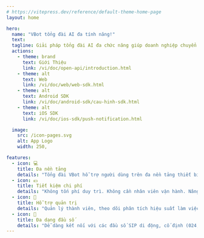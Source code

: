 ```yaml
---
# https://vitepress.dev/reference/default-theme-home-page
layout: home

hero:
  name: "VBot tổng đài AI đa tính năng!"
  text:
  tagline: Giải pháp tổng đài AI đa chức năng giúp doanh nghiệp chuyển đổi số một cách toàn diện.
  actions:
    - theme: brand
      text: Giới Thiệu
      link: /vi/doc/open-api/introduction.html
    - theme: alt
      text: Web
      link: /vi/doc/web/web-sdk.html
    - theme: alt
      text: Android SDK
      link: /vi/doc/android-sdk/cau-hinh-sdk.html
    - theme: alt
      text: iOS SDK
      link: /vi/doc/ios-sdk/push-notification.html

  image:
    src: /icon-pages.svg
    alt: App Logo
    width: 250,

features:
  - icon: 💻
    title: Đa nền tảng
    details: "Tổng đài VBot hỗ trợ người dùng trên đa nền tảng thiết bị: Nền tảng: Web, App (iOS, Android) Thiết bị: Smartphone, PC, Laptop máy tính bảng, IP Phone"
  - icon: 💵
    title: Tiết kiệm chi phí
    details: "Không tốn phí duy trì. Không cần nhân viên vận hành. Nâng cấp thành viên/gói cước dễ dàng."
  - icon: 📝
    title: Hỗ trợ quản trị
    details: "Quản lý thành viên, theo dõi phân tích hiệu suất làm việc: Thống kê cuộc gọi, nghe lại ghi âm, xuất báo cáo. Quản lý cuộc gọi, hội thoại nhóm."
  - icon: 📲
    title: Đa dạng đầu số
    details: "Dễ dàng kết nối với các đầu số SIP di động, cố định (024, 028, 026,...), đầu số tổng đài (1800, 1900) và đầu số Voice Brandname."
---
```

